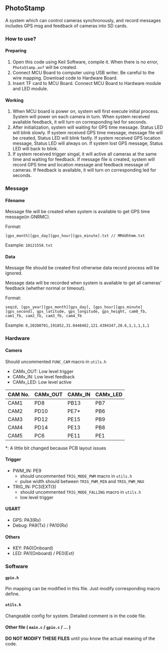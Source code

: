 ## PhotoStamp
A system which can control cameras synchronously, and record messages includes GPS msg and feedback of cameras into SD cards. 

### How to use?

#### Preparing
1. Open this code using Keil Software, compile it. When there is no error, `PhotoStamp.axf` will be created. 
2. Connect MCU Board to computer using USB writer. Be careful to the wire mapping. Download code to Hardware Board.
3. Insert TF card to MCU Board. Connect MCU Board to Hardware module and LED module.

#### Working
1. When MCU board is power on, system will first execute initial process. System will power on each camera in turn. When system received available feedback, it will turn on corresponding led for seconds.
2. After initialization, system will waiting for GPS time message. Status LED will blink slowly. If system received GPS time message, message file will be created, Status LED will blink fastly. If system received GPS location message, Status LED will always on. If system lost GPS message, Status LED will back to blink.
3. If system received trigger singal, it will active all cameras at the same time and waiting for feedback. If message file is created, system will record GPS time and location message and feedback message of cameras. If feedback is available, it will turn on corresponding led for seconds.


### Message

#### Filename

Message file will be created when system is available to get GPS time message(in GNRMC).

Format:
```
[gps_month][gps_day][gps_hour][gps_minute].txt // MMddhhmm.txt
```
Example: ``` 10121558.txt ```

#### Data

Message file should be created first otherwise data record process will be ignored.

Message data will be recorded when system is available to get all cameras' feedback (whether normal or timeout).

Format:
```
seqid, [gps_year][gps_month][gps_day], [gps_hour][gps_minute][gps_second], gps_latitude, gps_longitude, gps_height, cam0_fb, cam1_fb, cam2_fb, cam3_fb, cam4_fb
```

Example: ```8,20200701,191852,31.0448462,121.4394347,28.6,1,1,1,1,1```

### Hardware
#### Camera
Should uncommented `FUNC_CAM` macro in `utils.h`
 - CAMx_OUT: Low level trigger
 - CAMx_IN: Low level feedback
 - CAMx_LED: Low level active

|CAM No.|CAMx_OUT   |CAMx_IN    |CAMx_LED   |
|-      |-          |-          |-          |
|CAM1   |PD8        |PB13       |PB7        |
|CAM2   |PD10       |PE7*       |PB6        |
|CAM3   |PD12       |PE15       |PB9        |
|CAM4   |PD14       |PE13       |PB8        |
|CAM5   |PC6        |PE11       |PE1        |
*: A little bit changed because PCB layout issues

#### Trigger
 - PWM_IN:  PE9
   - should uncommented `TRIG_MODE_PWM` macro in `utils.h`
   - pulse width should between `TRIG_PWM_MIN` and `TRIG_PWM_MAX` 
 - TRIG_IN: PC3(EXTI3)
   - should uncommented `TRIG_MODE_FALLING` macro in `utils.h`
   - low level trigger

#### USART
 - GPS: PA3(Rx)
 - Debug: PA9(Tx) / PA10(Rx)

#### Others
 - KEY: PA0(Onboard)
 - LED: PA1(Onboard) / PE0(Ext)

### Software

#### `gpio.h`
Pin mapping can be modified in this file. Just modify corresponding macro define.

#### `utils.h`
Changeable config for system. Detailed comment is in the code file.

#### Other file ( `main.c` / `gpio.c` / ... )

**DO NOT MODIFY THESE FILES** until you know the actual meaning of the code.


